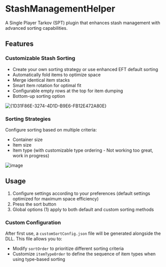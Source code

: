 # StashManagementHelper

A Single Player Tarkov (SPT) plugin that enhances stash management with advanced sorting capabilities.

## Features

### Customizable Stash Sorting
- Create your own sorting strategy or use enhanced EFT default sorting
- Automatically fold items to optimize space
- Merge identical item stacks
- Smart item rotation for optimal fit
- Configurable empty rows at the top for item dumping
- Bottom-up sorting option
  
![{1D31F86E-3274-4D1D-B9E6-FB12E472A80E}](https://github.com/user-attachments/assets/f2339a85-65ef-4e22-9bdc-6d01b43a2270)

### Sorting Strategies
Configure sorting based on multiple criteria:
- Container size
- Item size
- Item type (with customizable type ordering - Not working too great, work in progress)

![image](https://github.com/Markosz22/StashManagementHelper/assets/41615461/521ecce7-ceda-45cc-8ab2-7539cb11b550)

## Usage

1. Configure settings according to your preferences (default settings optimized for maximum space efficiency)
2. Press the sort button
3. Global options (1) apply to both default and custom sorting methods

### Custom Configuration
After first use, a `customSortConfig.json` file will be generated alongside the DLL. This file allows you to:
- Modify `sortOrder` to prioritize different sorting criteria
- Customize `itemTypeOrder` to define the sequence of item types when using type-based sorting
